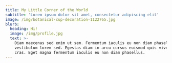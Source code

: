 ```yaml
---
title: My Little Corner of the World
subtitle: 'Lorem ipsum dolor sit amet, consectetur adipiscing elit'
image: /img/botanical-cup-decoration-1122765.jpg
blurb:
  heading: Hi!
  image: /img/profile.jpg
  text: >-
    Diam maecenas sed enim ut sem. Fermentum iaculis eu non diam phasellus
    vestibulum lorem sed. Egestas diam in arcu cursus euismod quis viverra nibh
    cras. Eget magna fermentum iaculis eu non diam phasellus.
---
```


